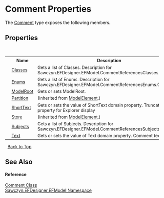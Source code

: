 # Comment Properties
 

The <a href="T_Sawczyn_EFDesigner_EFModel_Comment">Comment</a> type exposes the following members.


## Properties
&nbsp;<table><tr><th></th><th>Name</th><th>Description</th></tr><tr><td>![Public property](media/pubproperty.gif "Public property")</td><td><a href="P_Sawczyn_EFDesigner_EFModel_Comment_Classes">Classes</a></td><td>
Gets a list of Classes. Description for Sawczyn.EFDesigner.EFModel.CommentReferencesClasses.Comment</td></tr><tr><td>![Public property](media/pubproperty.gif "Public property")</td><td><a href="P_Sawczyn_EFDesigner_EFModel_Comment_Enums">Enums</a></td><td>
Gets a list of Enums. Description for Sawczyn.EFDesigner.EFModel.CommentReferencesEnums.Comment</td></tr><tr><td>![Public property](media/pubproperty.gif "Public property")</td><td><a href="P_Sawczyn_EFDesigner_EFModel_Comment_ModelRoot">ModelRoot</a></td><td>
Gets or sets ModelRoot.</td></tr><tr><td>![Public property](media/pubproperty.gif "Public property")</td><td><a href="http://msdn2.microsoft.com/en-us/library/bb139912" target="_blank">Partition</a></td><td> (Inherited from <a href="http://msdn2.microsoft.com/en-us/library/bb162926" target="_blank">ModelElement</a>.)</td></tr><tr><td>![Public property](media/pubproperty.gif "Public property")</td><td><a href="P_Sawczyn_EFDesigner_EFModel_Comment_ShortText">ShortText</a></td><td>
Gets or sets the value of ShortText domain property. Truncated Text property for Explorer display</td></tr><tr><td>![Public property](media/pubproperty.gif "Public property")</td><td><a href="http://msdn2.microsoft.com/en-us/library/bb139916" target="_blank">Store</a></td><td> (Inherited from <a href="http://msdn2.microsoft.com/en-us/library/bb162926" target="_blank">ModelElement</a>.)</td></tr><tr><td>![Public property](media/pubproperty.gif "Public property")</td><td><a href="P_Sawczyn_EFDesigner_EFModel_Comment_Subjects">Subjects</a></td><td>
Gets a list of Subjects. Description for Sawczyn.EFDesigner.EFModel.CommentReferencesSubjects.Comment</td></tr><tr><td>![Public property](media/pubproperty.gif "Public property")</td><td><a href="P_Sawczyn_EFDesigner_EFModel_Comment_Text">Text</a></td><td>
Gets or sets the value of Text domain property. Comment text</td></tr></table>&nbsp;
<a href="#comment-properties">Back to Top</a>

## See Also


#### Reference
<a href="T_Sawczyn_EFDesigner_EFModel_Comment">Comment Class</a><br /><a href="N_Sawczyn_EFDesigner_EFModel">Sawczyn.EFDesigner.EFModel Namespace</a><br />